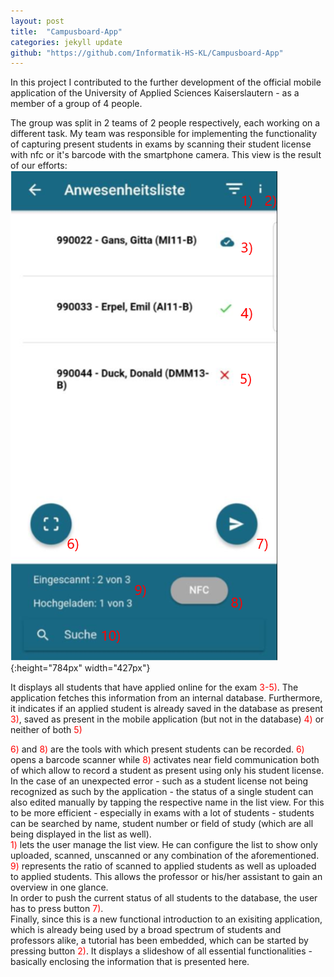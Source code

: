 ```yaml
---
layout: post
title:  "Campusboard-App"
categories: jekyll update
github: "https://github.com/Informatik-HS-KL/Campusboard-App"
---
```


In this project I contributed to the further development of the official mobile application of the University of Applied Sciences Kaiserslautern - as a member of a group of 4 people.<br>

The group was split in 2 teams of 2 people respectively, each working on a different task.
My team was responsible for implementing the functionality of capturing present students in exams by scanning their student license with nfc or it's barcode with the smartphone camera.
This view is the result of our efforts:
![overview](/assets/images/cambusboard-app2.PNG){:height="784px" width="427px"}<br>

It displays all students that have applied online for the exam <span style="color: red">3-5)</span>. The application fetches this information from an internal database.
Furthermore, it indicates if an applied student is already saved in the database as present <span style="color: red">3)</span>, saved as present in the mobile application (but not in the database) <span style="color: red">4)</span> or neither of both <span style="color: red">5)</span><br>

<span style="color: red">6)</span> and <span style="color: red">8)</span> are the tools with which present students can be recorded. <span style="color: red">6)</span> opens a barcode scanner while <span style="color: red">8)</span> activates near field communication both of which allow to record a student as present using only his student license.
<br>
In the case of an unexpected error - such as a student license not being recognized as such by the application - the status of a single student can also edited manually by tapping the respective name in the list view. For this to be more efficient - especially in exams with a lot of students - students can be searched by name, student number or field of study (which are all being displayed in the list as well).
<br>
<span style="color: red">1)</span> lets the user manage the list view. He can configure the list to show only uploaded, scanned, unscanned or any combination of the aforementioned.
<br>
<span style="color: red">9)</span> represents the ratio of scanned to applied students as well as uploaded to applied students. This allows the professor or his/her assistant to gain an overview in one glance.
<br>
In order to push the current status of all students to the database, the user has to press button <span style="color: red">7)</span>.
<br>
Finally, since this is a new functional introduction to an exisiting application, which is already being used by a broad spectrum of students and professors alike, a tutorial has been embedded, which can be started by pressing button <span style="color: red">2)</span>. It displays a slideshow of all essential functionalities - basically enclosing the information that is presented here. 




